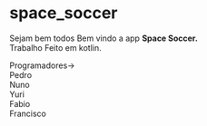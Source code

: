# space_soccer

Sejam bem todos Bem vindo a app <b>Space Soccer. <br></b>
Trabalho Feito em kotlin. <br>

Programadores-> <br>
Pedro   <br>
Nuno <br>
Yuri<br>
Fabio<br>
Francisco<br>

